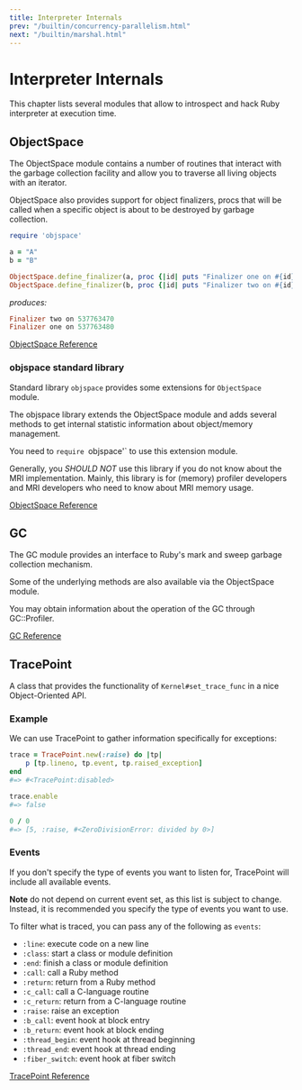 ```yaml
---
title: Interpreter Internals
prev: "/builtin/concurrency-parallelism.html"
next: "/builtin/marshal.html"
---
```


# Interpreter Internals

This chapter lists several modules that allow to introspect and hack
Ruby interpreter at execution time.



## ObjectSpace

The ObjectSpace module contains a number of routines that interact with
the garbage collection facility and allow you to traverse all living
objects with an iterator.

ObjectSpace also provides support for object finalizers, procs that will
be called when a specific object is about to be destroyed by garbage
collection.


```ruby
require 'objspace'

a = "A"
b = "B"

ObjectSpace.define_finalizer(a, proc {|id| puts "Finalizer one on #{id}" })
ObjectSpace.define_finalizer(b, proc {|id| puts "Finalizer two on #{id}" })
```

*produces:*


```ruby
Finalizer two on 537763470
Finalizer one on 537763480
```

<a href='https://ruby-doc.org/core-2.5.0/ObjectSpace.html'
class='ruby-doc remote' target='_blank'>ObjectSpace Reference</a>



### objspace standard library

Standard library `objspace` provides some extensions for `ObjectSpace`
module.



The objspace library extends the ObjectSpace module and adds several
methods to get internal statistic information about object/memory
management.

You need to `require `objspace'\` to use this extension module.

Generally, you *SHOULD NOT* use this library if you do not know about
the MRI implementation. Mainly, this library is for (memory) profiler
developers and MRI developers who need to know about MRI memory usage.

<a
href='https://ruby-doc.org/stdlib-2.5.0/libdoc/objspace/rdoc/ObjectSpace.html'
class='ruby-doc remote' target='_blank'>ObjectSpace Reference</a>



## GC

The GC module provides an interface to Ruby's mark and sweep garbage
collection mechanism.

Some of the underlying methods are also available via the ObjectSpace
module.

You may obtain information about the operation of the GC through
GC::Profiler.

<a href='https://ruby-doc.org/core-2.5.0/GC.html' class='ruby-doc
remote' target='_blank'>GC Reference</a>



## TracePoint

A class that provides the functionality of `Kernel#set_trace_func` in a
nice Object-Oriented API.

### Example

We can use TracePoint to gather information specifically for exceptions:


```ruby
trace = TracePoint.new(:raise) do |tp|
    p [tp.lineno, tp.event, tp.raised_exception]
end
#=> #<TracePoint:disabled>

trace.enable
#=> false

0 / 0
#=> [5, :raise, #<ZeroDivisionError: divided by 0>]
```

### Events

If you don't specify the type of events you want to listen for,
TracePoint will include all available events.

**Note** do not depend on current event set, as this list is subject to
change. Instead, it is recommended you specify the type of events you
want to use.

To filter what is traced, you can pass any of the following as
`events`: 
* `:line`: execute code on a new line
* `:class`: start a class or module definition
* `:end`: finish a class or module definition
* `:call`: call a Ruby method
* `:return`: return from a Ruby method
* `:c_call`: call a C-language routine
* `:c_return`: return from a C-language routine
* `:raise`: raise an exception
* `:b_call`: event hook at block entry
* `:b_return`: event hook at block ending
* `:thread_begin`: event hook at thread beginning
* `:thread_end`: event hook at thread ending
* `:fiber_switch`: event hook at fiber switch

<a href='https://ruby-doc.org/core-2.5.0/TracePoint.html'
class='ruby-doc remote' target='_blank'>TracePoint Reference</a>

